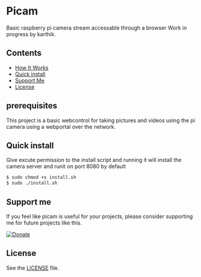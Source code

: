# Picam
Basic raspberry pi camera stream accessable through a browser
Work in progress by karthik.

## Contents
 - [How It Works](#prerequisites)
 - [Quick install](#quick-install)
 - [Support Me](#Support-me)
 - [License](#license)
 
## prerequisites
This project is a basic webcontrol for taking pictures and videos using the pi camera using a webportal over the network.

## Quick install
Give excute permission to the install script and running it will install the camera server and runit on port 8080 by default
```sh
$ sudo chmod +x install.sh
$ sudo ./install.sh
```
## Support me
If you feel like picam is useful for your projects, please consider supporting me for future projects like this.

[![Donate](https://img.shields.io/badge/Donate-PayPal-green.svg)](https://paypal.me/noodlemonster)

## License
See the [LICENSE](./LICENSE) file.